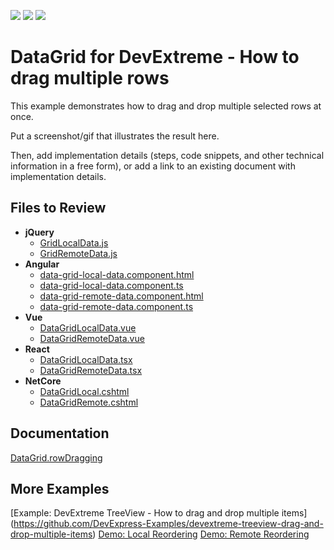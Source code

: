 <!-- default badges list -->
![](https://img.shields.io/endpoint?url=https://codecentral.devexpress.com/api/v1/VersionRange/617017018/22.2.3%2B)
[![](https://img.shields.io/badge/Open_in_DevExpress_Support_Center-FF7200?style=flat-square&logo=DevExpress&logoColor=white)](https://supportcenter.devexpress.com/ticket/details/T1155013)
[![](https://img.shields.io/badge/📖_How_to_use_DevExpress_Examples-e9f6fc?style=flat-square)](https://docs.devexpress.com/GeneralInformation/403183)
<!-- default badges end -->
# DataGrid for DevExtreme - How to drag multiple rows

This example demonstrates how to drag and drop multiple selected rows at once.

Put a screenshot/gif that illustrates the result here.

Then, add implementation details (steps, code snippets, and other technical information in a free form), or add a link to an existing document with implementation details. 

## Files to Review

- **jQuery**
    - [GridLocalData.js](jQuery/src/GridLocalData.js)
	- [GridRemoteData.js](jQuery/src/GridRemoteData.js)
- **Angular**
    - [data-grid-local-data.component.html](Angular/src/app/components/data-grid-local-data/data-grid-local-data.component.html)
	- [data-grid-local-data.component.ts](Angular/src/app/components/data-grid-local-data/data-grid-local-data.component.ts)
	- [data-grid-remote-data.component.html](Angular/src/app/components/data-grid-remote-data/data-grid-remote-data.component.html)
	- [data-grid-remote-data.component.ts](Angular/src/app/components/data-grid-remote-data/data-grid-remote-data.component.ts)
- **Vue**
    - [DataGridLocalData.vue](Vue/src/components/DataGridLocalData.vue)
	- [DataGridRemoteData.vue](Vue/src/components/DataGridRemoteData.vue)
- **React**
    - [DataGridLocalData.tsx](React/src/DataGridLocalData.tsx)
	- [DataGridRemoteData.tsx](React/src/DataGridRemoteData.tsx)
- **NetCore**    
    - [DataGridLocal.cshtml](ASP.NET_Core/Views/PartialViews/DataGridLocal.cshtml)
	- [DataGridRemote.cshtml](ASP.NET_Core/Views/PartialViews/DataGridRemote.cshtml)

## Documentation

[DataGrid.rowDragging](https://js.devexpress.com/Documentation/ApiReference/UI_Components/dxDataGrid/Configuration/rowDragging/)

## More Examples

[Example: DevExtreme TreeView - How to drag and drop multiple items] (https://github.com/DevExpress-Examples/devextreme-treeview-drag-and-drop-multiple-items)
[Demo: Local Reordering](https://js.devexpress.com/Demos/WidgetsGallery/Demo/DataGrid/LocalReordering/jQuery/Light/)
[Demo: Remote Reordering](https://js.devexpress.com/Demos/WidgetsGallery/Demo/DataGrid/RemoteReordering/jQuery/Light/)
